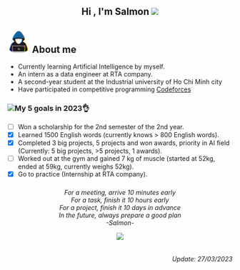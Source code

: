 
<h2 align="center"><b>Hi , I'm Salmon </b><img src="https://media.giphy.com/media/hvRJCLFzcasrR4ia7z/giphy.gif" width="35"></h2>

## <picture><img src = "https://github.com/0xAbdulKhalid/0xAbdulKhalid/raw/main/assets/mdImages/about_me.gif" width = 50px></picture> **About me**

- Currently learning Artificial Intelligence by myself.
- An intern as a data engineer at RTA company.
- A second-year student at the Industrial university of Ho Chi Minh city
- Have participated in competitive programming [Codeforces](https://codeforces.com/profile/Salmon1)
  
### <img src="https://media.giphy.com/media/iY8CRBdQXODJSCERIr/giphy.gif" width="35"><b>My 5 goals in 2023👌</b>

- [ ] Won a scholarship for the 2nd semester of the 2nd year.
- [X] Learned 1500 English words (currently knows > 800 English words).
- [X] Completed 3 big projects, 5 projects and won awards, priority in AI field (Currently: 5 big projects, >5 projects, 1 awards).
- [ ] Worked out at the gym and gained 7 kg of muscle (started at 52kg, ended at 59kg, currently weighs 52kg).
- [X] Go to practice (Internship at RTA company).

### <a src="" width="35"><b></b>

<div align="center">
  
*For a meeting, arrive 10 minutes early\
For a task, finish it 10 hours early\
For a project, finish it 10 days in advance\
In the future, always prepare a good plan\
                               -Salmon-*

<img src="https://user-images.githubusercontent.com/73097560/115834477-dbab4500-a447-11eb-908a-139a6edaec5c.gif"><br><br>

  <p align="right"><em>Update: 27/03/2023</em></p>

